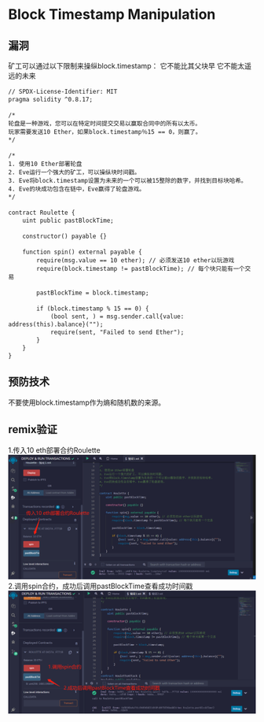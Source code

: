 # Block Timestamp Manipulation
## 漏洞
矿工可以通过以下限制来操纵block.timestamp：
它不能比其父块早
它不能太遥远的未来

```solidity
// SPDX-License-Identifier: MIT
pragma solidity ^0.8.17;

/*
轮盘是一种游戏，您可以在特定时间提交交易以赢取合同中的所有以太币。
玩家需要发送10 Ether，如果block.timestamp％15 == 0，则赢了。
*/

/*
1. 使用10 Ether部署轮盘
2. Eve运行一个强大的矿工，可以操纵块时间戳。
3. Eve将block.timestamp设置为未来的一个可以被15整除的数字，并找到目标块哈希。
4. Eve的块成功包含在链中，Eve赢得了轮盘游戏。
*/

contract Roulette {
    uint public pastBlockTime;

    constructor() payable {}

    function spin() external payable {
        require(msg.value == 10 ether); // 必须发送10 ether以玩游戏
        require(block.timestamp != pastBlockTime); // 每个块只能有一个交易

        pastBlockTime = block.timestamp;

        if (block.timestamp % 15 == 0) {
            (bool sent, ) = msg.sender.call{value: address(this).balance}("");
            require(sent, "Failed to send Ether");
        }
    }
}
```
## 预防技术
不要使用block.timestamp作为熵和随机数的来源。

## remix验证
1.传入10 eth部署合约Roulette
![77-1.jpg](img/77-1.jpg)
2.调用spin合约，成功后调用pastBlockTime查看成功时间戳
![77-2.jpg](img/77-2.jpg)